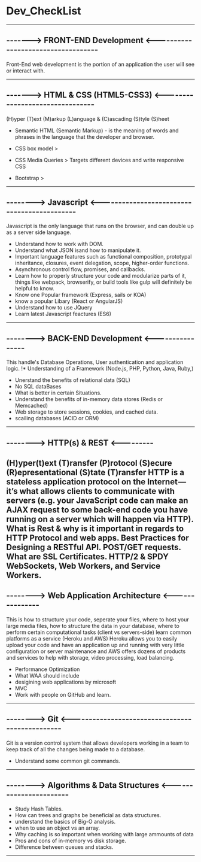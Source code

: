 # Dev_CheckList

-------------------------------------------------------------------
-------> FRONT-END Development <-----------------------------------
-------------------------------------------------------------------

Front-End web development is the portion of an application the user will see or interact with.

------------------------------------------------------------------
-------> HTML & CSS (HTML5-CSS3) <--------------------------------
------------------------------------------------------------------
(H)yper (T)ext (M)arkup (L)anguage & (C)ascading (S)tyle (S)heet
* Semantic HTML (Semantic Markup) - is the meaning of words and phrases in the language that the developer and browser.


* CSS box model >
* CSS Media Queries > Targets different devices and write responsive CSS
* Bootstrap > 
------------------------------------------------------------------
--------> Javascript <--------------------------------------------
------------------------------------------------------------------
Javascript is the only language that runs on the browser, and can double up as a server side language.
* Understand how to work with DOM.
* Understand what JSON isand how to manipulate it.
* Important language features such as functional composition, prototypal inheritance, closures, event delegation, scope, higher-order functions.
* Asynchronous control flow, promises, and callbacks.
* Learn how to properly structure your code and modularize parts of it, things like webpack, browserify, or build tools like gulp will definitely be helpful to know.
* Know one Popular framework (Express, sails or KOA)
* know a popular Libary (React or AngularJS)
* Understand how to use JQuery
* Learn latest Javascript feactures (ES6)
------------------------------------------------
--------> BACK-END Development <----------------
------------------------------------------------
This handle's Database Operations, User authentication and application logic.
!* Understanding of a Framework (Node.js, PHP, Python, Java, Ruby,)
* Unerstand the benefits of relational data (SQL)
* No SQL dataBases
* What is better in certain Situations.
* Understand the benefits of in-memory data stores (Redis or Memcached)
* Web storage to store sessions, cookies, and cached data.
* scailing databases (ACID or ORM)
-----------------------------------
--------> HTTP(s) & REST <---------
-----------------------------------
(H)yper(t)ext (T)ransfer (P)rotocol (S)ecure
(R)epresentational (S)tate (T)ransfer
HTTP is a stateless application protocol on the Internet — it’s what allows clients to communicate with servers (e.g. your JavaScript code can make an AJAX request to some back-end code you have running on a server which will happen via HTTP).
What is Rest & why is it important in regards to HTTP Protocol and web apps.
Best Practices for Designing a RESTful API. POST/GET requests.
What are SSL Certificates.
HTTP/2 & SPDY
WebSockets, Web Workers, and Service Workers.
-------------------------------------------------------
--------> Web Application Architecture <---------------
-------------------------------------------------------
This is how to structure your code, seperate your files, 
where to host your large media files, how to structure the data
in your database, where to perform certain computational tasks (client vs servers-side)
learn common platforms as a service (Heroku and AWS)
Heroku allows you to easily upload your code and have an application up
and running with very little configuration or server maintenance and AWS offers
dozens of products and services to help with storage, video processing, load balancing.
* Performance Optimization
* What WAA should include
* desigining web applications by microsoft
* MVC
* Work with people on GitHub and learn.
---------------------------------------------------------------
--------> Git <------------------------------------------------
---------------------------------------------------------------
Git is a version control system that allows developers working in
a team to keep track of all the changes being made to a database.
* Understand some common git commands. 
---------------------------------------------------------------
--------> Algorithms & Data Structures <-----------------------
---------------------------------------------------------------
* Study Hash Tables.
* How can trees and graphs be beneficial as data structures.
* understand the basics of Big-O analysis.
* when to use an object vs an array.
* Why caching is so important when working with large ammounts of data
* Pros and cons of in-memory vs disk storage.
* Difference between queues and stacks. 
---------------------------------------------------------------



